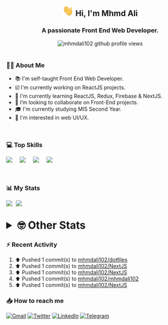 <h2 align="center"><img src="./Hi.gif" width="30px" height="30px"> Hi, I'm Mhmd Ali</h2>

<h3 align="center">A passionate Front End Web Developer.</h3>

<center>
<img src="https://komarev.com/ghpvc/?username=mhmdali102&style=for-the-badge" alt="mhmdali102 github profile views" />
</center>

<br>

### :man_technologist: About Me

- :books: I'm self-taught Front End Web Developer.
- :ballot_box_with_check: I'm currently working on ReactJS projects.
- :dart: I'm currently learning ReactJS, Redux, Firebase & NextJS.
- :eyes: I’m looking to collaborate on Front-End projects.
- :mortar_board: I'm currently studying MIS Second Year.
- :art: I'm interested in web UI/UX.

<br>

### :computer: Top Skills

<div style="display:flex;">
<img width ='36px' src ='https://raw.githubusercontent.com/rahulbanerjee26/githubAboutMeGenerator/main/icons/html.svg' />
<img width ='36px' src ='https://raw.githubusercontent.com/rahulbanerjee26/githubAboutMeGenerator/main/icons/css.svg' />
<img width ='36px' src ='https://raw.githubusercontent.com/rahulbanerjee26/githubAboutMeGenerator/main/icons/javascript.svg' />
<img width ='36px' src ='https://raw.githubusercontent.com/rahulbanerjee26/githubAboutMeGenerator/main/icons/reactjs.svg' />
</div>

<br>
<br>

### :bar_chart: My Stats

<img src="https://github-readme-stats.vercel.app/api?username=mhmdali102&show_icons=true&locale=en" width="49%" /><span style="display:inline-block;width:2%"></span><img src="https://github-readme-streak-stats.herokuapp.com/?user=mhmdali102&" width="49%" />

<br>

<details>
<summary style="font-size: 1.75rem; font-weight: bold;"><strong style="font-size: 1.75rem; font-weight: bold;"> 🤓 Other Stats </strong></summary>
<br>
<!--START_SECTION:waka-->
![Code Time](http://img.shields.io/badge/Code%20Time-0%20secs-blue)

![Profile Views](http://img.shields.io/badge/Profile%20Views-0-blue)

**🐱 My GitHub Data** 

> 🏆 441 Contributions in the Year 2022
 > 
> 📦 276.7 kB Used in GitHub's Storage 
 > 
> 💼 Opted to Hire
 > 
> 📜 17 Public Repositories 
 > 
> 🔑 6 Private Repositories  
 > 
**I'm a Night 🦉** 

```text
🌞 Morning    59 commits     ██░░░░░░░░░░░░░░░░░░░░░░░   8.16% 
🌆 Daytime    164 commits    █████░░░░░░░░░░░░░░░░░░░░   22.68% 
🌃 Evening    332 commits    ███████████░░░░░░░░░░░░░░   45.92% 
🌙 Night      168 commits    █████░░░░░░░░░░░░░░░░░░░░   23.24%

```
📅 **I'm Most Productive on Monday** 

```text
Monday       143 commits    █████░░░░░░░░░░░░░░░░░░░░   19.78% 
Tuesday      83 commits     ██░░░░░░░░░░░░░░░░░░░░░░░   11.48% 
Wednesday    98 commits     ███░░░░░░░░░░░░░░░░░░░░░░   13.55% 
Thursday     71 commits     ██░░░░░░░░░░░░░░░░░░░░░░░   9.82% 
Friday       91 commits     ███░░░░░░░░░░░░░░░░░░░░░░   12.59% 
Saturday     114 commits    ████░░░░░░░░░░░░░░░░░░░░░   15.77% 
Sunday       123 commits    ████░░░░░░░░░░░░░░░░░░░░░   17.01%

```


📊 **This Week I Spent My Time On** 

```text
⌚︎ Time Zone: Asia/Beirut

💬 Programming Languages: 
Markdown                 34 mins             █████░░░░░░░░░░░░░░░░░░░░   21.45% 
Other                    26 mins             ████░░░░░░░░░░░░░░░░░░░░░   16.45% 
Lua                      23 mins             ███░░░░░░░░░░░░░░░░░░░░░░   14.35% 
TypeScript               22 mins             ███░░░░░░░░░░░░░░░░░░░░░░   14.15% 
conf                     22 mins             ███░░░░░░░░░░░░░░░░░░░░░░   13.69%

🔥 Editors: 
Neovim                   2 hrs 41 mins       █████████████████████████   100.0%

🐱‍💻 Projects: 
mhmdali102               1 hr 58 mins        ██████████████████░░░░░░░   73.47% 
canadiansouq.com         15 mins             ██░░░░░░░░░░░░░░░░░░░░░░░   9.69% 
NextJS                   15 mins             ██░░░░░░░░░░░░░░░░░░░░░░░   9.43% 
dwm                      11 mins             █░░░░░░░░░░░░░░░░░░░░░░░░   7.29% 
python-projects          0 secs              ░░░░░░░░░░░░░░░░░░░░░░░░░   0.11%

💻 Operating System: 
Linux                    2 hrs 41 mins       █████████████████████████   100.0%

```

**I Mostly Code in JavaScript** 

```text
JavaScript               11 repos            █████████████░░░░░░░░░░░░   55.0% 
Python                   3 repos             ███░░░░░░░░░░░░░░░░░░░░░░   15.0% 
HTML                     1 repo              █░░░░░░░░░░░░░░░░░░░░░░░░   5.0% 
PHP                      1 repo              █░░░░░░░░░░░░░░░░░░░░░░░░   5.0% 
CSS                      1 repo              █░░░░░░░░░░░░░░░░░░░░░░░░   5.0%

```



 Last Updated on 04/07/2022 18:43:58 UTC
<!--END_SECTION:waka-->
</details>

### :zap: Recent Activity

<!--RECENT_ACTIVITY:start-->
1. ⬆️ Pushed 1 commit(s) to [mhmdali102/dotfiles](https://github.com/mhmdali102/dotfiles)
2. ⬆️ Pushed 1 commit(s) to [mhmdali102/NextJS](https://github.com/mhmdali102/NextJS)
3. ⬆️ Pushed 1 commit(s) to [mhmdali102/NextJS](https://github.com/mhmdali102/NextJS)
4. ⬆️ Pushed 1 commit(s) to [mhmdali102/mhmdali102](https://github.com/mhmdali102/mhmdali102)
5. ⬆️ Pushed 1 commit(s) to [mhmdali102/NextJS](https://github.com/mhmdali102/NextJS)
<!--RECENT_ACTIVITY:end-->

### :inbox_tray: How to reach me

[![Gmail](https://img.shields.io/badge/Gmail-D14836?style=for-the-badge&logo=gmail&logoColor=white)](mailto:mhmdalihsen102@gmail.com)
[![Twitter](https://img.shields.io/badge/Twitter-1DA1F2?style=for-the-badge&logo=twitter&logoColor=white)](https://twitter.com/MhmdAliHsen)
[![LinkedIn](https://img.shields.io/badge/LinkedIn-0077B5?style=for-the-badge&logo=linkedin&logoColor=white)](https://www.linkedin.com/in/mhmd-ali-hsen-66b0671b7/)
[![Telegram](https://img.shields.io/badge/Telegram-2CA5E0?style=for-the-badge&logo=telegram&logoColor=white&bgColor=black)](https://t.me/mhmdalihsen)
